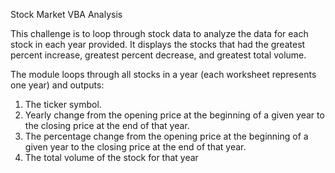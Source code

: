 Stock Market VBA Analysis

This challenge is to loop through stock data to analyze the data for each stock in each year provided. It displays the stocks that had the greatest percent increase, greatest percent decrease, and greatest total volume.

The module loops through all stocks in a year (each worksheet represents one year) and outputs:

1. The ticker symbol.
2. Yearly change from the opening price at the beginning of a given year to the closing price at the end of that year.
3. The percentage change from the opening price at the beginning of a given year to the closing price at the end of that year.
4. The total volume of the stock for that year
